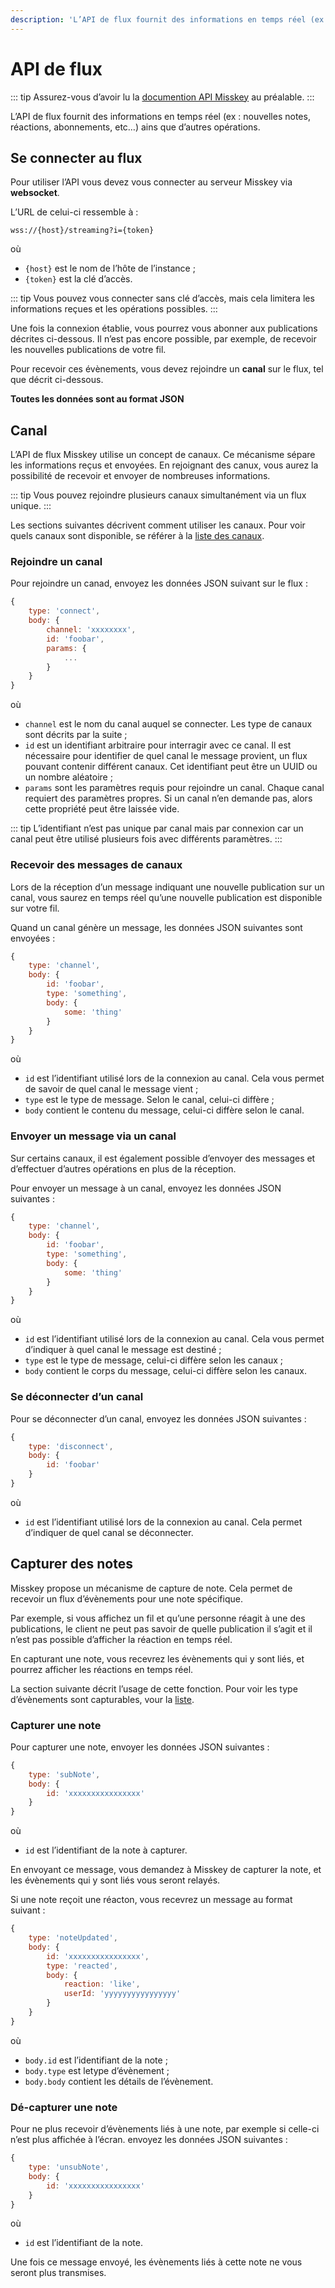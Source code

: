 ```yaml
---
description: 'L’API de flux fournit des informations en temps réel (ex : nouvelles notes, réactions, abonnements, etc…) ainsi que d’autres opérations.'
---
```


# API de flux

::: tip
Assurez-vous d’avoir lu la [documention API Misskey](../index.md) au préalable.
:::

L’API de flux fournit des informations en temps réel (ex : nouvelles notes, réactions, abonnements, etc…) ains que d’autres opérations.

## Se connecter au flux

Pour utiliser l’API vous devez vous connecter au serveur Misskey via **websocket**.

L’URL de celui-ci ressemble à :

```:no-line-numbers
wss://{host}/streaming?i={token}
```

où
- `{host}` est le nom de l’hôte de l’instance ;
- `{token}` est la clé d’accès.

::: tip
Vous pouvez vous connecter sans clé d’accès, mais cela limitera les informations reçues et les opérations possibles.
:::

Une fois la connexion établie, vous pourrez vous abonner aux publications décrites ci-dessous. Il n’est pas encore possible, par exemple, de recevoir les nouvelles publications de votre fil.

Pour recevoir ces évènements, vous devez rejoindre un **canal** sur le flux, tel que décrit ci-dessous.

**Toutes les données sont au format JSON**

## Canal
L’API de flux Misskey utilise un concept de canaux. Ce mécanisme sépare les informations reçus et envoyées.
En rejoignant des canux, vous aurez la possibilité de recevoir et envoyer de nombreuses informations.

::: tip
Vous pouvez rejoindre plusieurs canaux simultanément via un flux unique.
:::

Les sections suivantes décrivent comment utiliser les canaux. Pour voir quels canaux sont disponible, se référer à la [liste des canaux](./channel/index.md).

### Rejoindre un canal
Pour rejoindre un canad, envoyez les données JSON suivant sur le flux :

```js
{
	type: 'connect',
	body: {
		channel: 'xxxxxxxx',
		id: 'foobar',
		params: {
			...
		}
	}
}
```

où
- `channel` est le nom du canal auquel se connecter. Les type de canaux sont décrits par la suite ;
- `id` est un identifiant arbitraire pour interragir avec ce canal. Il est nécessaire pour identifier de quel canal le message provient, un flux pouvant contenir différent canaux. Cet identifiant peut être un UUID ou un nombre aléatoire ;
- `params` sont les paramètres requis pour rejoindre un canal. Chaque canal requiert des paramètres propres. Si un canal n’en demande pas, alors cette propriété peut être laissée vide.

::: tip
L’identifiant n’est pas unique par canal mais par connexion car un canal peut être utilisé plusieurs fois avec différents paramètres.
:::

### Recevoir des messages de canaux
Lors de la réception d’un message indiquant une nouvelle publication sur un canal, vous saurez en temps réel qu’une nouvelle publication est disponible sur votre fil.

Quand un canal génère un message, les données JSON suivantes sont envoyées :
```js
{
	type: 'channel',
	body: {
		id: 'foobar',
		type: 'something',
		body: {
			some: 'thing'
		}
	}
}
```

où
- `id` est l’identifiant utilisé lors de la connexion au canal. Cela vous permet de savoir de quel canal le message vient ;
- `type` est le type de message. Selon le canal, celui-ci diffère ;
- `body` contient le contenu du message, celui-ci diffère selon le canal.

### Envoyer un message via un canal
Sur certains canaux, il est également possible d’envoyer des messages et d’effectuer d’autres opérations en plus de la réception.

Pour envoyer un message à un canal, envoyez les données JSON suivantes :
```js
{
	type: 'channel',
	body: {
		id: 'foobar',
		type: 'something',
		body: {
			some: 'thing'
		}
	}
}
```

où
- `id` est l’identifiant utilisé lors de la connexion au canal. Cela vous permet d’indiquer à quel canal le message est destiné ;
- `type` est le type de message, celui-ci diffère selon les canaux ;
- `body` contient le corps du message, celui-ci diffère selon les canaux.

### Se déconnecter d’un canal
Pour se déconnecter d’un canal, envoyez les données JSON suivantes :
```js
{
	type: 'disconnect',
	body: {
		id: 'foobar'
	}
}
```

où
- `id` est l’identifiant utilisé lors de la connexion au canal. Cela permet d’indiquer de quel canal se déconnecter.

## Capturer des notes
Misskey propose un mécanisme de capture de note. Cela permet de recevoir un flux d’évènements pour une note spécifique.

Par exemple, si vous affichez un fil et qu’une personne réagit à une des publications, le client ne peut pas savoir de quelle publication il s’agit et il n’est pas possible d’afficher la réaction en temps réel.

En capturant une note, vous recevrez les évènements qui y sont liés, et pourrez afficher les réactions en temps réel.

La section suivante décrit l’usage de cette fonction. Pour voir les type d’évènements sont capturables, vour la [liste](./note-capture-events.md).

### Capturer une note

Pour capturer une note, envoyer les données JSON suivantes :

```js
{
	type: 'subNote',
	body: {
		id: 'xxxxxxxxxxxxxxxx'
	}
}
```

où
- `id` est l’identifiant de la note à capturer.

En envoyant ce message, vous demandez à Misskey de capturer la note, et les évènements qui y sont liés vous seront relayés.

Si une note reçoit une réacton, vous recevrez un message au format suivant :
```js
{
	type: 'noteUpdated',
	body: {
		id: 'xxxxxxxxxxxxxxxx',
		type: 'reacted',
		body: {
			reaction: 'like',
			userId: 'yyyyyyyyyyyyyyyy'
		}
	}
}
```

où
- `body.id` est l’identifiant de la note ;
- `body.type` est letype d’évènement ;
- `body.body` contient les détails de l’évènement.

### Dé-capturer une note

Pour ne plus recevoir d’évènements liés à une note, par exemple si celle-ci n’est plus affichée à l’écran. envoyez les données JSON suivantes :
```js
{
	type: 'unsubNote',
	body: {
		id: 'xxxxxxxxxxxxxxxx'
	}
}
```

où
- `id` est l’identifiant de la note.

Une fois ce message envoyé, les évènements liés à cette note ne vous seront plus transmises.
